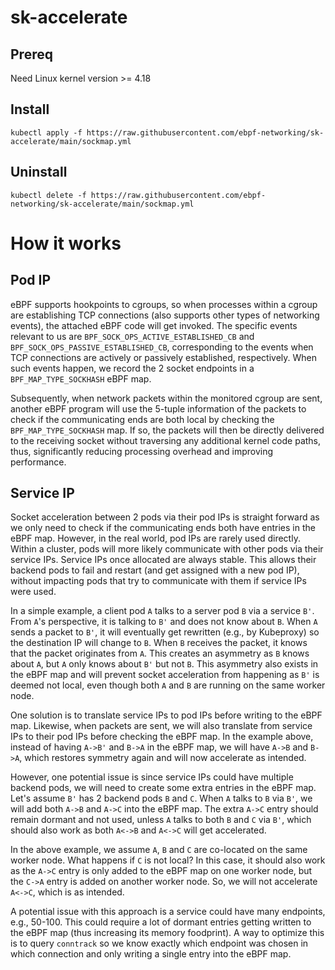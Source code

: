 # sk-accelerate

## Prereq

Need Linux kernel version >= 4.18

## Install

```
kubectl apply -f https://raw.githubusercontent.com/ebpf-networking/sk-accelerate/main/sockmap.yml
```

## Uninstall

```
kubectl delete -f https://raw.githubusercontent.com/ebpf-networking/sk-accelerate/main/sockmap.yml
```

# How it works

## Pod IP

eBPF supports hookpoints to cgroups, so when processes within a cgroup are
establishing TCP connections (also supports other types of networking events),
the attached eBPF code will get invoked. The specific events relevant to us are
`BPF_SOCK_OPS_ACTIVE_ESTABLISHED_CB` and `BPF_SOCK_OPS_PASSIVE_ESTABLISHED_CB`,
corresponding to the events when TCP connections are actively or passively
established, respectively. When such events happen, we record the 2 socket
endpoints in a `BPF_MAP_TYPE_SOCKHASH` eBPF map.

Subsequently, when network packets within the monitored cgroup are sent,
another eBPF program will use the 5-tuple information of the packets to check
if the communicating ends are both local by checking the
`BPF_MAP_TYPE_SOCKHASH` map. If so, the packets will then be directly delivered
to the receiving socket without traversing any additional kernel code paths,
thus, significantly reducing processing overhead and improving performance.

## Service IP

Socket acceleration between 2 pods via their pod IPs is straight forward as we
only need to check if the communicating ends both have entries in the eBPF map.
However, in the real world, pod IPs are rarely used directly. Within a cluster,
pods will more likely communicate with other pods via their service IPs.
Service IPs once allocated are always stable. This allows their backend pods to
fail and restart (and get assigned with a new pod IP), without impacting pods
that try to communicate with them if service IPs were used.

In a simple example, a client pod `A` talks to a server pod `B` via a service
`B'`.  From `A`'s perspective, it is talking to `B'` and does not know about
`B`. When `A` sends a packet to `B'`, it will eventually get rewritten (e.g.,
by Kubeproxy) so the destination IP will change to `B`. When `B` receives the
packet, it knows that the packet originates from `A`. This creates an asymmetry
as `B` knows about `A`, but `A` only knows about `B'` but not `B`. This
asymmetry also exists in the eBPF map and will prevent socket acceleration from
happening as `B'` is deemed not local, even though both `A` and `B` are running
on the same worker node.

One solution is to translate service IPs to pod IPs before writing to the eBPF
map. Likewise, when packets are sent, we will also translate from service IPs
to their pod IPs before checking the eBPF map.  In the example above, instead
of having `A->B'` and `B->A` in the eBPF map, we will have `A->B` and `B->A`,
which restores symmetry again and will now accelerate as intended. 

However, one potential issue is since service IPs could have multiple backend
pods, we will need to create some extra entries in the eBPF map. Let's assume
`B'` has 2 backend pods `B` and `C`. When `A` talks to `B` via `B'`, we will
add both `A->B` and `A->C` into the eBPF map. The extra `A->C` entry should
remain dormant and not used, unless `A` talks to both `B` and `C` via `B'`,
which should also work as both `A<->B` and `A<->C` will get accelerated.

In the above example, we assume `A`, `B` and `C` are co-located on the same
worker node. What happens if `C` is not local? In this case, it should also
work as the `A->C` entry is only added to the eBPF map on one worker node, but
the `C->A` entry is added on another worker node. So, we will not accelerate
`A<->C`, which is as intended.

A potential issue with this approach is a service could have many endpoints,
e.g., 50-100. This could require a lot of dormant entries getting written to
the eBPF map (thus increasing its memory foodprint). A way to optimize this is
to query `conntrack` so we know exactly which endpoint was chosen in which
connection and only writing a single entry into the eBPF map.
